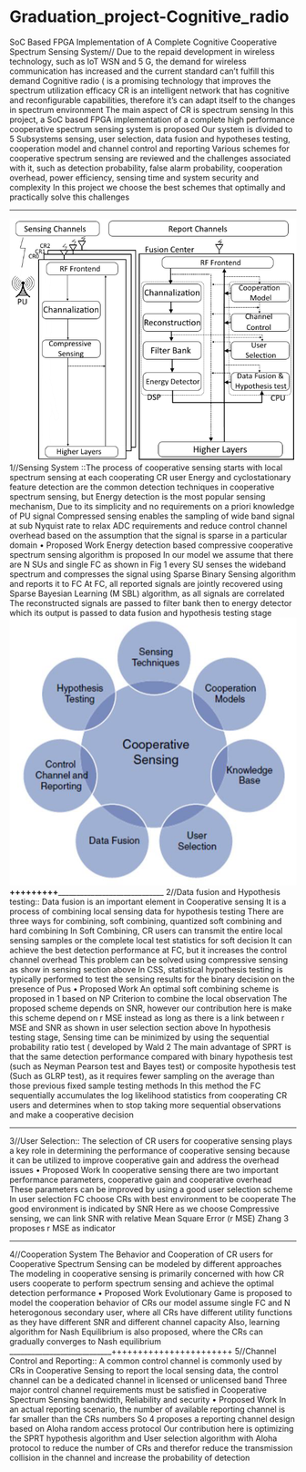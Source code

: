 # Graduation_project-Cognitive_radio
SoC Based FPGA Implementation of A Complete Cognitive Cooperative Spectrum Sensing System//
Due to the repaid development in wireless technology, such as IoT WSN and 5 G, the demand for wireless
communication has increased and the current standard can’t fulfill this demand Cognitive radio ( is a promising
technology that improves the spectrum utilization efficacy CR is an intelligent network that has cognitive and
reconfigurable capabilities, therefore it’s can adapt itself to the changes in spectrum environment The main aspect of
CR is spectrum sensing In this project, a SoC based FPGA implementation of a complete high performance cooperative
spectrum sensing system is proposed Our system is divided to 5 Subsystems sensing, user selection, data fusion and
hypotheses testing, cooperation model and channel control and reporting Various schemes for cooperative spectrum
sensing are reviewed and the challenges associated with it, such as detection probability, false alarm probability,
cooperation overhead, power efficiency, sensing time and system security and complexity In this project we choose
the best schemes that optimally and practically solve this challenges
____________________________________________________________________________________

![](69425186_3220835317934130_4436398035026575360_n.png)
1//Sensing System ::The process of cooperative sensing starts with local spectrum sensing at each cooperating
CR user Energy and cyclostationary feature detection are the common detection techniques in cooperative spectrum
sensing, but Energy detection is the most popular sensing mechanism, Due to its simplicity and no requirements on a
priori knowledge of PU signal Compressed sensing enables the sampling of wide band signal at sub Nyquist rate to
relax ADC requirements and reduce control channel overhead based on the assumption that the signal is sparse in a
particular domain
•
Proposed Work Energy detection based compressive cooperative spectrum sensing algorithm is proposed In our
model we assume that there are N SUs and single FC as shown in Fig 1 every SU senses the wideband spectrum and
compresses the signal using Sparse Binary Sensing algorithm and reports it to FC At FC, all reported signals are jointly
recovered using Sparse Bayesian Learning (M SBL) algorithm, as all signals are correlated The reconstructed signals are
passed to filter bank then to energy detector which its output is passed to data fusion and hypothesis testing stage
![](69497794_367701640827779_4979704070756368384_n.png)
________+++++++++_____________________________________
2//Data fusion and Hypothesis testing:: Data fusion is an important element in Cooperative sensing It
is a process of combining local sensing data for hypothesis testing There are three ways for combining, soft combining,
quantized soft combining and hard combining In Soft Combining, CR users can transmit the entire local sensing
samples or the complete local test statistics for soft decision It can achieve the best detection performance at FC, but
it increases the control channel overhead This problem can be solved using compressive sensing as show in sensing
section above
In
CSS, statistical hypothesis testing is typically performed to test the sensing results for the binary decision on the
presence of Pus
•
Proposed Work An optimal soft combining scheme is proposed in 1 based on NP Criterion to combine the local
observation The proposed scheme depends on SNR, however our contribution here is make this scheme depend on r
MSE instead as long as there is a link between r MSE and SNR as shown in user selection section above
In
hypothesis testing stage, Sensing time can be minimized by using the sequential probability ratio test (
developed by Wald 2 The main advantage of SPRT is that the same detection performance compared with binary
hypothesis test (such as Neyman Pearson test and Bayes test) or composite hypothesis test (Such as GLRP test), as it
requires fewer sampling on the average than those previous fixed sample testing methods In this method the FC
sequentially accumulates the log likelihood statistics from cooperating CR users and determines when to stop taking
more sequential observations and make a cooperative decision
_______________________________
3//User Selection:: The selection of CR users for cooperative sensing plays a key role in determining the
performance of cooperative sensing because it can be utilized to improve cooperative gain and address the overhead
issues
•
Proposed Work In cooperative sensing there are two important performance parameters, cooperative gain and
cooperative overhead These parameters can be improved by using a good user selection scheme In user selection FC
choose CRs with best environment to be cooperate The good environment is indicated by SNR Here as we choose
Compressive sensing, we can link SNR with relative Mean Square Error (r MSE) Zhang 3 proposes r MSE as indicator
______________________________________________________
4//Cooperation System
The Behavior and Cooperation of CR users for Cooperative Spectrum Sensing can be modeled by different approaches
The modeling in cooperative sensing is primarily concerned with how CR users cooperate to perform spectrum sensing
and achieve the optimal detection performance
•
Proposed Work Evolutionary Game is proposed to model the cooperation behavior of CRs our model assume
single FC and N heterogonous secondary user, where all CRs have different utility functions as they have different SNR
and different channel capacity Also, learning algorithm for Nash Equilibrium is also proposed, where the CRs can
gradually converges to Nash equilibrium
____________________________+++++++++++++++++++++++
5//Channel Control and Reporting:: A common control channel is commonly used by CRs in Cooperative Sensing to report the local sensing data, the control channel can be a dedicated channel in licensed or unlicensed band Three major control channel requirements must be satisfied in Cooperative Spectrum Sensing bandwidth, Reliability and security
•
Proposed Work In an actual reporting scenario, the number of available reporting channel is far smaller than the
CRs numbers So 4 proposes a reporting channel design based on Aloha random access protocol Our contribution
here is optimizing the SPRT hypothesis algorithm and User selection algorithm with Aloha protocol to reduce the
number of CRs and therefor reduce the transmission collision in the channel and increase the probability of detection



